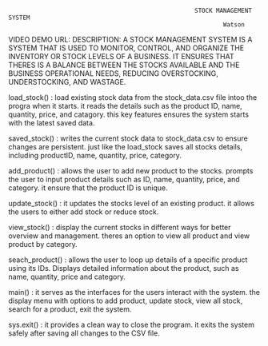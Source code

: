                                                         STOCK MANAGEMENT SYSTEM 
                                                                Watson

VIDEO DEMO URL:
DESCRIPTION:
A STOCK MANAGEMENT SYSTEM IS A SYSTEM THAT IS USED TO MONITOR, CONTROL, AND ORGANIZE THE INVENTORY OR STOCK LEVELS OF A BUSINESS. IT ENSURES THAT THERES IS A BALANCE BETWEEN THE STOCKS AVAILABLE AND THE BUSINESS OPERATIONAL NEEDS, REDUCING OVERSTOCKING, UNDERSTOCKING, AND WASTAGE. 

load_stock() : load existing stock data from the stock_data.csv file intoo the progra when it starts. it reads the details such as the product ID, name, quantity, price, and catagory. this key features ensures the system starts with the latest saved data.

saved_stock() : writes the current stock data to stock_data.csv to ensure changes are persistent. just like the load_stock saves all stocks details, including productID, name, quantity, price, category.

add_product() : allows the user to add new product to the stocks. prompts the user to input product details such as ID, name, quantity, price, and category. it ensure that the product ID is unique.

update_stock() : it updates the stocks level of an existing product. it allows the users to either add stock or reduce stock.

view_stock() : display the current stocks in different ways for better overview and management. theres an option to view all product and view product by category.

seach_product() : allows the user to loop up details of a specific product using its IDs. Displays detailed information about the product, such as name, quantity, price and category.

main() : it serves as the interfaces for the users interact with the system. the display menu with options to add product, update stock, view all stock, search for a product, exit the system. 

sys.exit() : it provides a clean way to close the program. it exits the system safely after saving all changes to the CSV file.
